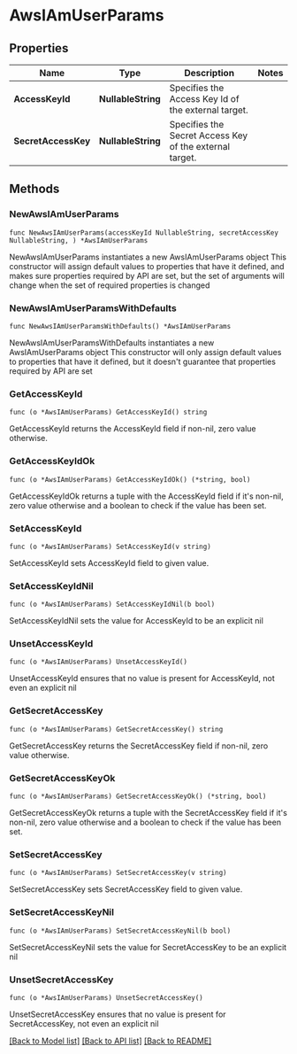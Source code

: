 # AwsIAmUserParams

## Properties

Name | Type | Description | Notes
------------ | ------------- | ------------- | -------------
**AccessKeyId** | **NullableString** | Specifies the Access Key Id of the external target. | 
**SecretAccessKey** | **NullableString** | Specifies the Secret Access Key of the external target. | 

## Methods

### NewAwsIAmUserParams

`func NewAwsIAmUserParams(accessKeyId NullableString, secretAccessKey NullableString, ) *AwsIAmUserParams`

NewAwsIAmUserParams instantiates a new AwsIAmUserParams object
This constructor will assign default values to properties that have it defined,
and makes sure properties required by API are set, but the set of arguments
will change when the set of required properties is changed

### NewAwsIAmUserParamsWithDefaults

`func NewAwsIAmUserParamsWithDefaults() *AwsIAmUserParams`

NewAwsIAmUserParamsWithDefaults instantiates a new AwsIAmUserParams object
This constructor will only assign default values to properties that have it defined,
but it doesn't guarantee that properties required by API are set

### GetAccessKeyId

`func (o *AwsIAmUserParams) GetAccessKeyId() string`

GetAccessKeyId returns the AccessKeyId field if non-nil, zero value otherwise.

### GetAccessKeyIdOk

`func (o *AwsIAmUserParams) GetAccessKeyIdOk() (*string, bool)`

GetAccessKeyIdOk returns a tuple with the AccessKeyId field if it's non-nil, zero value otherwise
and a boolean to check if the value has been set.

### SetAccessKeyId

`func (o *AwsIAmUserParams) SetAccessKeyId(v string)`

SetAccessKeyId sets AccessKeyId field to given value.


### SetAccessKeyIdNil

`func (o *AwsIAmUserParams) SetAccessKeyIdNil(b bool)`

 SetAccessKeyIdNil sets the value for AccessKeyId to be an explicit nil

### UnsetAccessKeyId
`func (o *AwsIAmUserParams) UnsetAccessKeyId()`

UnsetAccessKeyId ensures that no value is present for AccessKeyId, not even an explicit nil
### GetSecretAccessKey

`func (o *AwsIAmUserParams) GetSecretAccessKey() string`

GetSecretAccessKey returns the SecretAccessKey field if non-nil, zero value otherwise.

### GetSecretAccessKeyOk

`func (o *AwsIAmUserParams) GetSecretAccessKeyOk() (*string, bool)`

GetSecretAccessKeyOk returns a tuple with the SecretAccessKey field if it's non-nil, zero value otherwise
and a boolean to check if the value has been set.

### SetSecretAccessKey

`func (o *AwsIAmUserParams) SetSecretAccessKey(v string)`

SetSecretAccessKey sets SecretAccessKey field to given value.


### SetSecretAccessKeyNil

`func (o *AwsIAmUserParams) SetSecretAccessKeyNil(b bool)`

 SetSecretAccessKeyNil sets the value for SecretAccessKey to be an explicit nil

### UnsetSecretAccessKey
`func (o *AwsIAmUserParams) UnsetSecretAccessKey()`

UnsetSecretAccessKey ensures that no value is present for SecretAccessKey, not even an explicit nil

[[Back to Model list]](../README.md#documentation-for-models) [[Back to API list]](../README.md#documentation-for-api-endpoints) [[Back to README]](../README.md)


